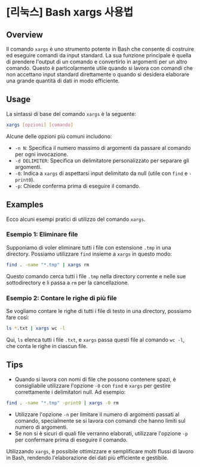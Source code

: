 # [리눅스] Bash xargs 사용법

## Overview
Il comando `xargs` è uno strumento potente in Bash che consente di costruire ed eseguire comandi da input standard. La sua funzione principale è quella di prendere l'output di un comando e convertirlo in argomenti per un altro comando. Questo è particolarmente utile quando si lavora con comandi che non accettano input standard direttamente o quando si desidera elaborare una grande quantità di dati in modo efficiente.

## Usage
La sintassi di base del comando `xargs` è la seguente:

```bash
xargs [opzioni] [comando]
```

Alcune delle opzioni più comuni includono:

- `-n N`: Specifica il numero massimo di argomenti da passare al comando per ogni invocazione.
- `-d DELIMITER`: Specifica un delimitatore personalizzato per separare gli argomenti.
- `-0`: Indica a `xargs` di aspettarsi input delimitato da null (utile con `find` e `-print0`).
- `-p`: Chiede conferma prima di eseguire il comando.

## Examples
Ecco alcuni esempi pratici di utilizzo del comando `xargs`.

### Esempio 1: Eliminare file
Supponiamo di voler eliminare tutti i file con estensione `.tmp` in una directory. Possiamo utilizzare `find` insieme a `xargs` in questo modo:

```bash
find . -name "*.tmp" | xargs rm
```

Questo comando cerca tutti i file `.tmp` nella directory corrente e nelle sue sottodirectory e li passa a `rm` per la cancellazione.

### Esempio 2: Contare le righe di più file
Se vogliamo contare le righe di tutti i file di testo in una directory, possiamo fare così:

```bash
ls *.txt | xargs wc -l
```

Qui, `ls` elenca tutti i file `.txt`, e `xargs` passa questi file al comando `wc -l`, che conta le righe in ciascun file.

## Tips
- Quando si lavora con nomi di file che possono contenere spazi, è consigliabile utilizzare l'opzione `-0` con `find` e `xargs` per gestire correttamente i delimitatori null. Ad esempio:

```bash
find . -name "*.tmp" -print0 | xargs -0 rm
```

- Utilizzare l'opzione `-n` per limitare il numero di argomenti passati al comando, specialmente se si lavora con comandi che hanno limiti sul numero di argomenti.
- Se non si è sicuri di quali file verranno elaborati, utilizzare l'opzione `-p` per confermare prima di eseguire il comando.

Utilizzando `xargs`, è possibile ottimizzare e semplificare molti flussi di lavoro in Bash, rendendo l'elaborazione dei dati più efficiente e gestibile.